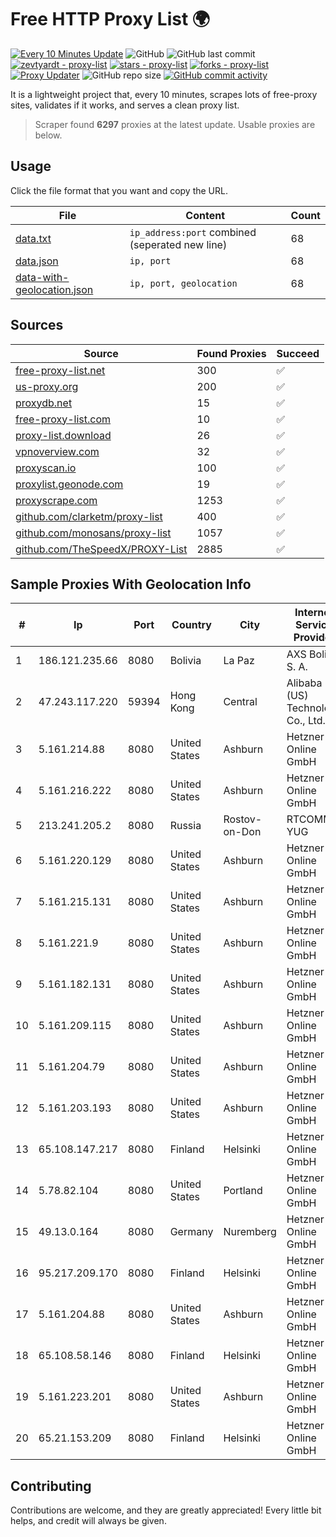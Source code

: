 
# Free HTTP Proxy List 🌍

[![Every 10 Minutes Update](https://github.com/mertguvencli/http-proxy-list/actions/workflows/main.yml/badge.svg?branch=main)](https://github.com/mertguvencli/http-proxy-list/actions/workflows/main.yml)
![GitHub](https://img.shields.io/github/license/mertguvencli/http-proxy-list)
![GitHub last commit](https://img.shields.io/github/last-commit/mertguvencli/http-proxy-list)
[![zevtyardt - proxy-list](https://img.shields.io/static/v1?label=zevtyardt&message=proxy-list&color=blue&logo=github)](https://github.com/zevtyardt/proxy-list "Go to GitHub repo")
[![stars - proxy-list](https://img.shields.io/github/stars/zevtyardt/proxy-list?style=social)](https://github.com/zevtyardt/proxy-list)
[![forks - proxy-list](https://img.shields.io/github/forks/zevtyardt/proxy-list?style=social)](https://github.com/zevtyardt/proxy-list)
[![Proxy Updater](https://github.com/zevtyardt/proxy-list/workflows/Proxy%20Updater/badge.svg)](https://github.com/zevtyardt/proxy-list/actions?query=workflow:"Proxy+Updater")
![GitHub repo size](https://img.shields.io/github/repo-size/zevtyardt/proxy-list)
[![GitHub commit activity](https://img.shields.io/github/commit-activity/m/zevtyardt/proxy-list?logo=commits)](https://github.com/zevtyardt/proxy-list/commits/main)

It is a lightweight project that, every 10 minutes, scrapes lots of free-proxy sites, validates if it works, and serves a clean proxy list.

> Scraper found **6297** proxies at the latest update. Usable proxies are below.

## Usage

Click the file format that you want and copy the URL.

|File|Content|Count|
|----|-------|-----|
|[data.txt](https://raw.githubusercontent.com/mertguvencli/http-proxy-list/main/proxy-list/data.txt)|`ip_address:port` combined (seperated new line)|68|
|[data.json](https://raw.githubusercontent.com/mertguvencli/http-proxy-list/main/proxy-list/data.json)|`ip, port`|68|
|[data-with-geolocation.json](https://raw.githubusercontent.com/mertguvencli/http-proxy-list/main/proxy-list/data-with-geolocation.json)|`ip, port, geolocation`|68|

## Sources

|Source|Found Proxies|Succeed|
|------|-------------|-------|
|[free-proxy-list.net](https://free-proxy-list.net)|300|✅|
|[us-proxy.org](https://www.us-proxy.org)|200|✅|
|[proxydb.net](http://proxydb.net)|15|✅|
|[free-proxy-list.com](https://free-proxy-list.com/?page=&port=&type%5B%5D=http&type%5B%5D=https&up_time=0&search=Search)|10|✅|
|[proxy-list.download](https://www.proxy-list.download/HTTP)|26|✅|
|[vpnoverview.com](https://vpnoverview.com/privacy/anonymous-browsing/free-proxy-servers)|32|✅|
|[proxyscan.io](https://www.proxyscan.io)|100|✅|
|[proxylist.geonode.com](https://proxylist.geonode.com/api/proxy-list?limit=300&page=1&sort_by=lastChecked&sort_type=desc&protocols=http,https)|19|✅|
|[proxyscrape.com](https://api.proxyscrape.com/v2/?request=displayproxies&protocol=http&timeout=10000&country=all&ssl=all&anonymity=all)|1253|✅|
|[github.com/clarketm/proxy-list](https://raw.githubusercontent.com/clarketm/proxy-list/master/proxy-list-raw.txt)|400|✅|
|[github.com/monosans/proxy-list](https://raw.githubusercontent.com/monosans/proxy-list/main/proxies/http.txt)|1057|✅|
|[github.com/TheSpeedX/PROXY-List](https://raw.githubusercontent.com/TheSpeedX/PROXY-List/master/http.txt)|2885|✅|


## Sample Proxies With Geolocation Info

|#|Ip|Port|Country|City|Internet Service Provider|
|-|--|----|-------|----|-------------------------|
|1|186.121.235.66|8080|Bolivia|La Paz|AXS Bolivia S. A.|
|2|47.243.117.220|59394|Hong Kong|Central|Alibaba (US) Technology Co., Ltd.|
|3|5.161.214.88|8080|United States|Ashburn|Hetzner Online GmbH|
|4|5.161.216.222|8080|United States|Ashburn|Hetzner Online GmbH|
|5|213.241.205.2|8080|Russia|Rostov-on-Don|RTCOMM-YUG|
|6|5.161.220.129|8080|United States|Ashburn|Hetzner Online GmbH|
|7|5.161.215.131|8080|United States|Ashburn|Hetzner Online GmbH|
|8|5.161.221.9|8080|United States|Ashburn|Hetzner Online GmbH|
|9|5.161.182.131|8080|United States|Ashburn|Hetzner Online GmbH|
|10|5.161.209.115|8080|United States|Ashburn|Hetzner Online GmbH|
|11|5.161.204.79|8080|United States|Ashburn|Hetzner Online GmbH|
|12|5.161.203.193|8080|United States|Ashburn|Hetzner Online GmbH|
|13|65.108.147.217|8080|Finland|Helsinki|Hetzner Online GmbH|
|14|5.78.82.104|8080|United States|Portland|Hetzner Online GmbH|
|15|49.13.0.164|8080|Germany|Nuremberg|Hetzner Online GmbH|
|16|95.217.209.170|8080|Finland|Helsinki|Hetzner Online GmbH|
|17|5.161.204.88|8080|United States|Ashburn|Hetzner Online GmbH|
|18|65.108.58.146|8080|Finland|Helsinki|Hetzner Online GmbH|
|19|5.161.223.201|8080|United States|Ashburn|Hetzner Online GmbH|
|20|65.21.153.209|8080|Finland|Helsinki|Hetzner Online GmbH|



## Contributing

Contributions are welcome, and they are greatly appreciated! Every
little bit helps, and credit will always be given.


